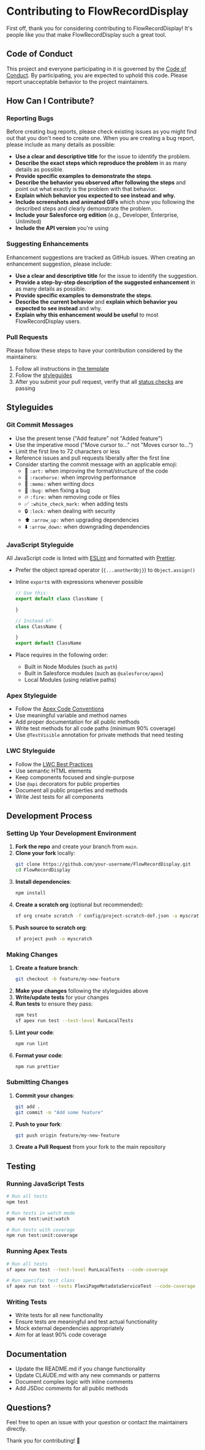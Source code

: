 # Contributing to FlowRecordDisplay

First off, thank you for considering contributing to FlowRecordDisplay! It's people like you that make FlowRecordDisplay such a great tool.

## Code of Conduct

This project and everyone participating in it is governed by the [Code of Conduct](CODE_OF_CONDUCT.md). By participating, you are expected to uphold this code. Please report unacceptable behavior to the project maintainers.

## How Can I Contribute?

### Reporting Bugs

Before creating bug reports, please check existing issues as you might find out that you don't need to create one. When you are creating a bug report, please include as many details as possible:

- **Use a clear and descriptive title** for the issue to identify the problem.
- **Describe the exact steps which reproduce the problem** in as many details as possible.
- **Provide specific examples to demonstrate the steps**.
- **Describe the behavior you observed after following the steps** and point out what exactly is the problem with that behavior.
- **Explain which behavior you expected to see instead and why.**
- **Include screenshots and animated GIFs** which show you following the described steps and clearly demonstrate the problem.
- **Include your Salesforce org edition** (e.g., Developer, Enterprise, Unlimited)
- **Include the API version** you're using

### Suggesting Enhancements

Enhancement suggestions are tracked as GitHub issues. When creating an enhancement suggestion, please include:

- **Use a clear and descriptive title** for the issue to identify the suggestion.
- **Provide a step-by-step description of the suggested enhancement** in as many details as possible.
- **Provide specific examples to demonstrate the steps**.
- **Describe the current behavior** and **explain which behavior you expected to see instead** and why.
- **Explain why this enhancement would be useful** to most FlowRecordDisplay users.

### Pull Requests

Please follow these steps to have your contribution considered by the maintainers:

1. Follow all instructions in [the template](.github/pull_request_template.md)
2. Follow the [styleguides](#styleguides)
3. After you submit your pull request, verify that all [status checks](https://help.github.com/articles/about-status-checks/) are passing

## Styleguides

### Git Commit Messages

- Use the present tense ("Add feature" not "Added feature")
- Use the imperative mood ("Move cursor to..." not "Moves cursor to...")
- Limit the first line to 72 characters or less
- Reference issues and pull requests liberally after the first line
- Consider starting the commit message with an applicable emoji:
  - 🎨 `:art:` when improving the format/structure of the code
  - 🐎 `:racehorse:` when improving performance
  - 📝 `:memo:` when writing docs
  - 🐛 `:bug:` when fixing a bug
  - 🔥 `:fire:` when removing code or files
  - ✅ `:white_check_mark:` when adding tests
  - 🔒 `:lock:` when dealing with security
  - ⬆️ `:arrow_up:` when upgrading dependencies
  - ⬇️ `:arrow_down:` when downgrading dependencies

### JavaScript Styleguide

All JavaScript code is linted with [ESLint](https://eslint.org/) and formatted with [Prettier](https://prettier.io/).

- Prefer the object spread operator (`{...anotherObj}`) to `Object.assign()`
- Inline `export`s with expressions whenever possible

  ```javascript
  // Use this:
  export default class ClassName {

  }

  // Instead of:
  class ClassName {

  }
  export default ClassName
  ```

- Place requires in the following order:
  - Built in Node Modules (such as `path`)
  - Built in Salesforce modules (such as `@salesforce/apex`)
  - Local Modules (using relative paths)

### Apex Styleguide

- Follow the [Apex Code Conventions](https://developer.salesforce.com/docs/atlas.en-us.apexcode.meta/apexcode/apex_classes_code_conv.htm)
- Use meaningful variable and method names
- Add proper documentation for all public methods
- Write test methods for all code paths (minimum 90% coverage)
- Use `@TestVisible` annotation for private methods that need testing

### LWC Styleguide

- Follow the [LWC Best Practices](https://developer.salesforce.com/docs/component-library/documentation/en/lwc/lwc.best_practices)
- Use semantic HTML elements
- Keep components focused and single-purpose
- Use `@api` decorators for public properties
- Document all public properties and methods
- Write Jest tests for all components

## Development Process

### Setting Up Your Development Environment

1. **Fork the repo** and create your branch from `main`.
2. **Clone your fork** locally:
   ```bash
   git clone https://github.com/your-username/FlowRecordDisplay.git
   cd FlowRecordDisplay
   ```
3. **Install dependencies**:
   ```bash
   npm install
   ```
4. **Create a scratch org** (optional but recommended):
   ```bash
   sf org create scratch -f config/project-scratch-def.json -a myscratch
   ```
5. **Push source to scratch org**:
   ```bash
   sf project push -o myscratch
   ```

### Making Changes

1. **Create a feature branch**:
   ```bash
   git checkout -b feature/my-new-feature
   ```
2. **Make your changes** following the styleguides above
3. **Write/update tests** for your changes
4. **Run tests** to ensure they pass:
   ```bash
   npm test
   sf apex run test --test-level RunLocalTests
   ```
5. **Lint your code**:
   ```bash
   npm run lint
   ```
6. **Format your code**:
   ```bash
   npm run prettier
   ```

### Submitting Changes

1. **Commit your changes**:
   ```bash
   git add .
   git commit -m "Add some feature"
   ```
2. **Push to your fork**:
   ```bash
   git push origin feature/my-new-feature
   ```
3. **Create a Pull Request** from your fork to the main repository

## Testing

### Running JavaScript Tests

```bash
# Run all tests
npm test

# Run tests in watch mode
npm run test:unit:watch

# Run tests with coverage
npm run test:unit:coverage
```

### Running Apex Tests

```bash
# Run all tests
sf apex run test --test-level RunLocalTests --code-coverage

# Run specific test class
sf apex run test --tests FlexiPageMetadataServiceTest --code-coverage
```

### Writing Tests

- Write tests for all new functionality
- Ensure tests are meaningful and test actual functionality
- Mock external dependencies appropriately
- Aim for at least 90% code coverage

## Documentation

- Update the README.md if you change functionality
- Update CLAUDE.md with any new commands or patterns
- Document complex logic with inline comments
- Add JSDoc comments for all public methods

## Questions?

Feel free to open an issue with your question or contact the maintainers directly.

Thank you for contributing! 🎉
